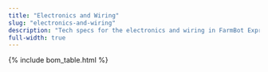 ```yaml
---
title: "Electronics and Wiring"
slug: "electronics-and-wiring"
description: "Tech specs for the electronics and wiring in FarmBot Express. Visit [our shop](http://shop.farm.bot) to purchase parts."
full-width: true
---
```



{% include bom_table.html %}
